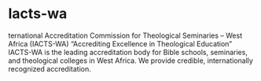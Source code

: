 # Iacts-wa
ternational Accreditation Commission for Theological Seminaries – West Africa (IACTS-WA)  “Accrediting Excellence in Theological Education”  IACTS-WA is the leading accreditation body for Bible schools, seminaries, and theological colleges in West Africa. We provide credible, internationally recognized accreditation. 
